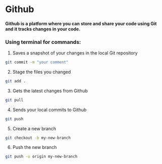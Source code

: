 # Github
#### Github is a platform where you can store and share your code using Git and it tracks changes in your code.

### Using terminal for commands:

1) Saves a snapshot of your changes in the local Git repository
 ```bash
git commit -m "your comment"
```
2)  Stage the files you changed
 ```bash
git add .
```
3)  Gets the latest changes from Github
 ```bash
git pull
```
4)  Sends your local commits to Github
 ```bash
git push
```
5) Create a new branch
 ```bash
git checkout -b my-new-branch
```
6)  Push the new branch
 ```bash
git push -u origin my-new-branch
```
